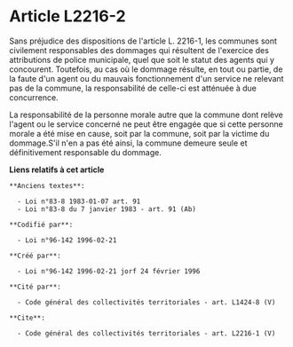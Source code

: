# Article L2216-2

Sans préjudice des dispositions de l'article L. 2216-1, les communes sont civilement responsables des dommages qui résultent
de l'exercice des attributions de police municipale, quel que soit le statut des agents qui y concourent. Toutefois, au cas
où le dommage résulte, en tout ou partie, de la faute d'un agent ou du mauvais fonctionnement d'un service ne relevant pas de
la commune, la responsabilité de celle-ci est atténuée à due concurrence. 

La responsabilité de la personne morale autre que la commune dont relève l'agent ou le service concerné ne peut être engagée
que si cette personne morale a été mise en cause, soit par la commune, soit par la victime du dommage.S'il n'en a pas été
ainsi, la commune demeure seule et définitivement responsable du dommage.

**Liens relatifs à cet article**

	**Anciens textes**:

	  - Loi n°83-8 1983-01-07 art. 91
	  - Loi n°83-8 du 7 janvier 1983 - art. 91 (Ab)

	**Codifié par**:

	  - Loi n°96-142 1996-02-21

	**Créé par**:

	  - Loi n°96-142 1996-02-21 jorf 24 février 1996

	**Cité par**:

	  - Code général des collectivités territoriales - art. L1424-8 (V)

	**Cite**:

	  - Code général des collectivités territoriales - art. L2216-1 (V)
